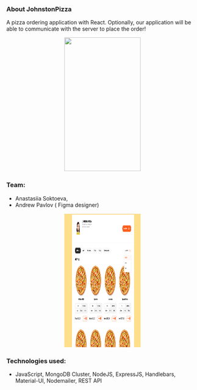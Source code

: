 ### About JohnstonPizza

A pizza ordering application with React. Optionally, our application will be able to communicate with the server to place the order!

<p align="center">
  <img width="200" height="350" src="pizza.png">
</p>
  
### Team:

- Anastasiia Soktoeva,
- Andrew Pavlov ( Figma designer)


<p align="center">
  <img width="200" height="350" src="https://github.com/anastasiiasok/JohnstonPizza/blob/main/my-app/public/pizza.png">
</p>
  
### Technologies used: 
* JavaScript, MongoDB Cluster, NodeJS, ExpressJS, Handlebars, Material-UI, Nodemailer, REST API


